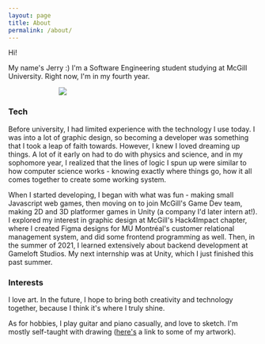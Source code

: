 ```yaml
---
layout: page
title: About
permalink: /about/
---
```


Hi!

My name's Jerry :) I'm a Software Engineering student studying at McGill University. Right now, I'm in my fourth year.
<br />

<p align="center">
    <img src ="../images/about-page/solo-picture.png" style="display: block; margin-left: auto; margin-right: auto; width: auto; height: auto; max-width: 300px;"/>
</p>

### Tech

Before university, I had limited experience with the technology I use today. I was into a lot of graphic design, so becoming a developer was something that I took a leap of faith towards. However, I knew I loved dreaming up things. A lot of it early on had to do with physics and science, and in my sophomore year, I realized that the lines of logic I spun up were similar to how computer science works - knowing exactly where things go, how it all comes together to create some working system.

When I started developing, I began with what was fun - making small Javascript web games, then moving on to join McGill's Game Dev team, making 2D and 3D platformer games in Unity (a company I'd later intern at!). I explored my interest in graphic design at McGill's Hack4Impact chapter, where I created Figma designs for MU Montréal's customer relational management system, and did some frontend programming as well. Then, in the summer of 2021, I learned extensively about backend development at Gameloft Studios. My next internship was at Unity, which I just finished this past summer.

### Interests

I love art. In the future, I hope to bring both creativity and technology together, because I think it's where I truly shine.

As for hobbies, I play guitar and piano casually, and love to sketch. I'm mostly self-taught with drawing ([here's](https://www.behance.net/jerryxia) a link to some of my artwork).
